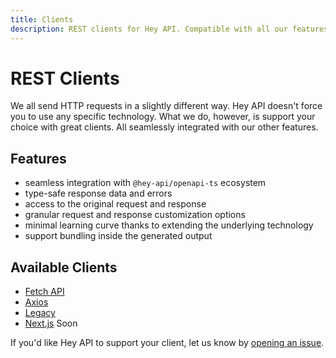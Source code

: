 ```yaml
---
title: Clients
description: REST clients for Hey API. Compatible with all our features.
---
```


<script setup>
import { embedProject } from '../embed'
</script>

# REST Clients

We all send HTTP requests in a slightly different way. Hey API doesn't force you to use any specific technology. What we do, however, is support your choice with great clients. All seamlessly integrated with our other features.

## Features

- seamless integration with `@hey-api/openapi-ts` ecosystem
- type-safe response data and errors
- access to the original request and response
- granular request and response customization options
- minimal learning curve thanks to extending the underlying technology
- support bundling inside the generated output

## Available Clients

- [Fetch API](/openapi-ts/clients/fetch)
- [Axios](/openapi-ts/clients/axios)
- [Legacy](/openapi-ts/clients/legacy)
- [Next.js](https://nextjs.org/) <span class="soon">Soon</span>

If you'd like Hey API to support your client, let us know by [opening an issue](https://github.com/hey-api/openapi-ts/issues).

<!--@include: ../examples.md-->
<!--@include: ../sponsorship.md-->
